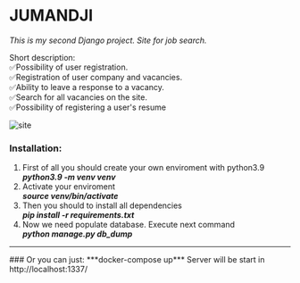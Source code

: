 # JUMANDJI
_This is my second Django project. Site for job search._

Short description:<br>
:white_check_mark:Possibility of user registration.<br>
:white_check_mark:Registration of user company and vacancies.<br>
:white_check_mark:Ability to leave a response to a vacancy.<br>
:white_check_mark:Search for all vacancies on the site.<br>
:white_check_mark:Possibility of registering a user's resume<br>


![site](https://sun9-36.userapi.com/impf/_60rSgouv4lxo8F-ZgUqd-bIAAKyfayK9FpRag/DFd5s83IOv4.jpg?size=1919x1037&quality=96&sign=a9d67302bb672dbc54a89a5c361db160&type=album "site")

### Installation:
1. First of all you should create your own enviroment with python3.9<br>
    ***python3.9 -m venv venv***
2. Activate your enviroment<br>
    ***source venv/bin/activate***
3. Then you should to install all dependencies<br>
    ***pip install -r requirements.txt***
4. Now we need populate database. Execute next command<br>
    ***python manage.py db_dump***
<hr>
### Or you can just:
   ***docker-compose up***
   Server will be start in  http://localhost:1337/
